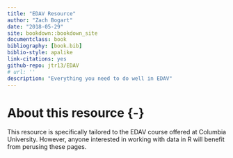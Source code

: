 ```yaml
--- 
title: "EDAV Resource"
author: "Zach Bogart"
date: "2018-05-29"
site: bookdown::bookdown_site
documentclass: book
bibliography: [book.bib]
biblio-style: apalike
link-citations: yes
github-repo: jtr13/EDAV
# url: ''
description: "Everything you need to do well in EDAV"
---
```


# About this resource {-}

This resource is specifically tailored to the EDAV course offered at Columbia University. However, anyone interested in working with data in R will benefit from perusing these pages.


